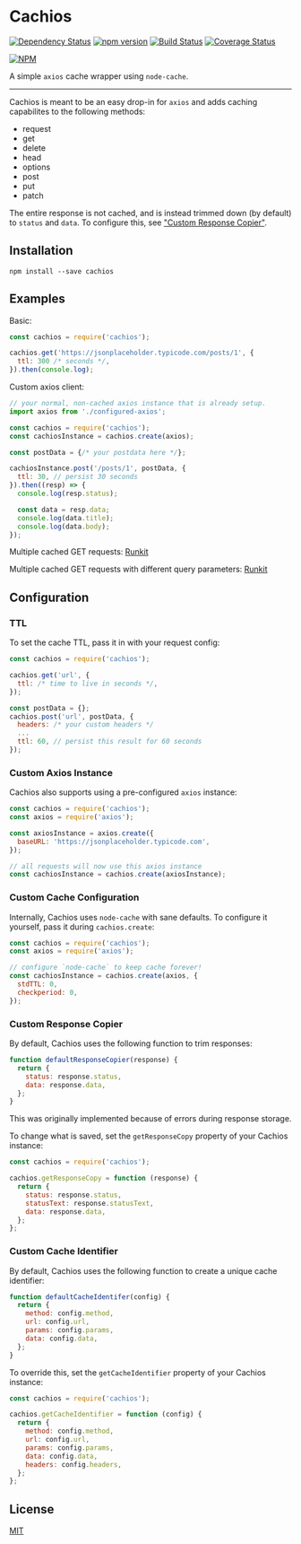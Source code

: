 # Cachios

[![Dependency Status](https://david-dm.org/albinodrought/cachios.svg)](https://david-dm.org/albinodrought/cachios)
[![npm version](https://badge.fury.io/js/cachios.svg)](https://badge.fury.io/js/cachios)
[![Build Status](https://travis-ci.org/AlbinoDrought/cachios.svg?branch=master)](https://travis-ci.org/AlbinoDrought/cachios)
[![Coverage Status](https://coveralls.io/repos/github/AlbinoDrought/cachios/badge.svg?branch=master)](https://coveralls.io/github/AlbinoDrought/cachios?branch=master)

[![NPM](https://nodei.co/npm/cachios.png)](https://nodei.co/npm/cachios/)

A simple `axios` cache wrapper using `node-cache`.

---

Cachios is meant to be an easy drop-in for `axios` and adds caching capabilites to the following methods:

* request
* get
* delete
* head
* options
* post
* put
* patch

The entire response is not cached, and is instead trimmed down (by default) to `status` and `data`. To configure this, see ["Custom Response Copier"](#custom-response-copier).

## Installation

`npm install --save cachios`

## Examples

Basic:

```js
const cachios = require('cachios');

cachios.get('https://jsonplaceholder.typicode.com/posts/1', {
  ttl: 300 /* seconds */,
}).then(console.log);

```

Custom axios client:

```js
// your normal, non-cached axios instance that is already setup.
import axios from './configured-axios';

const cachios = require('cachios');
const cachiosInstance = cachios.create(axios);

const postData = {/* your postdata here */};

cachiosInstance.post('/posts/1', postData, {
  ttl: 30, // persist 30 seconds
}).then((resp) => {
  console.log(resp.status);

  const data = resp.data;
  console.log(data.title);
  console.log(data.body);
});

```

Multiple cached GET requests: [Runkit](https://runkit.com/albinodrought/cachios-get-example)

Multiple cached GET requests with different query parameters: [Runkit](https://runkit.com/albinodrought/cachios-get-params-example)

## Configuration

### TTL

To set the cache TTL, pass it in with your request config:

```js
const cachios = require('cachios');

cachios.get('url', {
  ttl: /* time to live in seconds */,
});

const postData = {};
cachios.post('url', postData, {
  headers: /* your custom headers */
  ...
  ttl: 60, // persist this result for 60 seconds
});
```

### Custom Axios Instance

Cachios also supports using a pre-configured `axios` instance:

```js
const cachios = require('cachios');
const axios = require('axios');

const axiosInstance = axios.create({
  baseURL: 'https://jsonplaceholder.typicode.com',
});

// all requests will now use this axios instance
const cachiosInstance = cachios.create(axiosInstance);
```

### Custom Cache Configuration

Internally, Cachios uses `node-cache` with sane defaults. To configure it yourself, pass it during `cachios.create`:

```js
const cachios = require('cachios');
const axios = require('axios');

// configure `node-cache` to keep cache forever!
const cachiosInstance = cachios.create(axios, {
  stdTTL: 0,
  checkperiod: 0,
});
```

### Custom Response Copier

By default, Cachios uses the following function to trim responses:

```js
function defaultResponseCopier(response) {
  return {
    status: response.status,
    data: response.data,
  };
}
```

This was originally implemented because of errors during response storage.

To change what is saved, set the `getResponseCopy` property of your Cachios instance:

```js
const cachios = require('cachios');

cachios.getResponseCopy = function (response) {
  return {
    status: response.status,
    statusText: response.statusText,
    data: response.data,
  };
};
```

### Custom Cache Identifier

By default, Cachios uses the following function to create a unique cache identifier:

```js
function defaultCacheIdentifer(config) {
  return {
    method: config.method,
    url: config.url,
    params: config.params,
    data: config.data,
  };
}
```

To override this, set the `getCacheIdentifier` property of your Cachios instance:

```js
const cachios = require('cachios');

cachios.getCacheIdentifier = function (config) {
  return {
    method: config.method,
    url: config.url,
    params: config.params,
    data: config.data,
    headers: config.headers,
  };
};
```

## License

[MIT](LICENSE.md)
